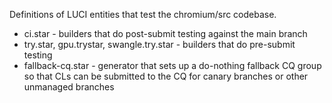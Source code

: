 Definitions of LUCI entities that test the chromium/src codebase.

* ci.star - builders that do post-submit testing against the main branch
* try.star, gpu.trystar, swangle.try.star - builders that do pre-submit testing
* fallback-cq.star - generator that sets up a do-nothing fallback CQ
  group so that CLs can be submitted to the CQ for canary branches or
  other unmanaged branches

